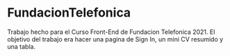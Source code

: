 # FundacionTelefonica
Trabajo hecho para el Curso Front-End de Fundacion Telefonica 2021.
El objetivo del trabajo era hacer una pagina de Sign In, un mini CV resumido y una tabla.
